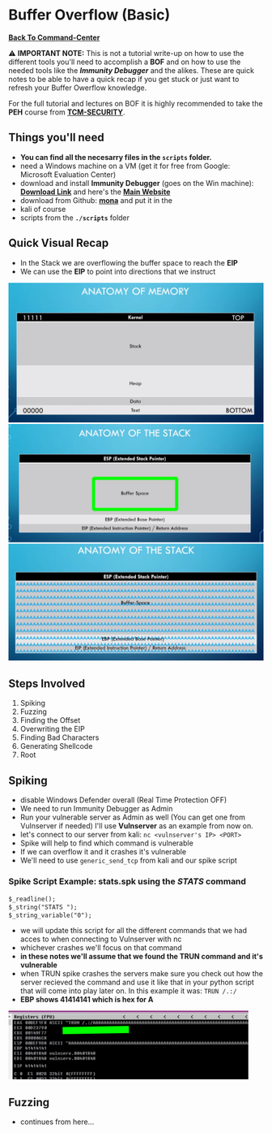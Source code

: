 # Buffer Overflow (Basic)

**[Back To Command-Center](https://github.com/codetorok/command-center/blob/master/README.md)**

⚠️ **IMPORTANT NOTE:** This is not a tutorial write-up on how to use the different tools you'll need to accomplish  a **BOF** and on how to use the needed tools like the ***Immunity Debugger*** and the alikes. These are quick notes to be able to have a quick recap if you get stuck or just want to refresh your Buffer Owerflow knowledge. 

For the full tutorial and lectures on BOF it is highly recommended to take the **PEH** course from **[TCM-SECURITY](https://academy.tcm-sec.com/)**.

## Things you'll need

* **You can find all the necesarry files in the `scripts` folder.**
* need a Windows machine on a VM (get it for free from Google: Microsoft Evaluation Center)
* download and install **Immunity Debugger** (goes on the Win machine): **[Download Link](https://debugger.immunityinc.com/ID_register.py)** and here's the **[Main Website](https://www.immunityinc.com/products/debugger/)**
* download from Github: **[mona](https://github.com/corelan/mona)** and put it in the 
* kali of course
* scripts from the **`./scripts`** folder

## Quick Visual Recap

* In the Stack we are overflowing the buffer space to reach the **EIP**
* We can use the **EIP** to point into directions that we instruct

![1-anathomy-of-the-memory](images/1-anatomy_of_the_memory.png)
![2-anatomy_of_the_stack](images/2-anatomy_of_the_stack.png)
![3-overflow](images/3-overflow.png)

## Steps Involved

1. Spiking
2. Fuzzing
3. Finding the Offset
4. Overwriting the EIP
5. Finding Bad Characters
6. Generating Shellcode 
7. Root

## Spiking

* disable Windows Defender overall (Real Time Protection OFF)
* We need to run Immunity Debugger as Admin
* Run your vulnerable server as Admin as well (You can get one from Vulnserver if needed) I'll use **Vulnserver** as an example from now on.
* let's connect to our server from kali: `nc <vulnserver's IP> <PORT>`
* Spike will help to find which command is vulnerable
* If we can overflow it and it crashes it's vulnerable
* We'll need to use `generic_send_tcp` from kali and our spike script

### Spike Script Example: stats.spk using the ***STATS*** command

```
$_readline();
$_string("STATS ");
$_string_variable("0");
```

* we will update this script for all the different commands that we had acces to when connecting to Vulnserver with nc
* whichever crashes we'll focus on that command
* **in these notes we'll assume that we found the TRUN command and it's vulnerable**
* when TRUN spike crashes the servers make sure you check out how the server recieved the command and use it like that in your python script that will come into play later on. In this example it was: `TRUN /.:/`
* **EBP shows 41414141 which is hex for A**

![4-trun-crashes](images/4-trun-crashes.png)

## Fuzzing

* continues from here...
